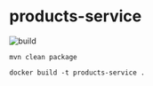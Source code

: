 # products-service
![build](https://travis-ci.org/rso-vaje-6315/products-service.svg)


`mvn clean package`


`docker build -t products-service .`